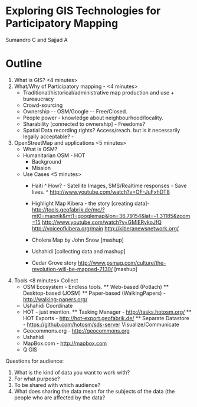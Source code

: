 
Exploring GIS Technologies for Participatory Mapping
=====================
Sumandro C and Sajjad A

Outline
============

1. What is GIS? <4 minutes>
2. What/Why of Participatory mapping -  <4 minutes>
    * Traditional/historical/administrative map production and use + bureaucracy
    * Crowd-sourcing
    * Ownership -- OSM/Google -- Free/Closed.
    * People power - knowledge about neighbourhood/locality.
    * Sharability [connected to ownership] - Freedoms?
    * Spatial Data recording rights? Access/reach. but is it necessarily legally acceptable? -
3. OpenStreetMap and applications <5 minutes>
    * What is OSM?
    * Humanitarian OSM - HOT
        * Background
        * Mission
    * Use Cases <5 minutes>
        * Haiti 
            ^ How? - Satellite Images, SMS/Realtime responses - Save lives.
            ^ http://www.youtube.com/watch?v=OF-JuFxhDT8
            
        * Highlight Map Kibera - the story [creating data]- 
            http://tools.geofabrik.de/mc/?mt0=mapnik&mt1=googlemap&lon=36.79154&lat=-1.31185&zoom=15
            http://www.youtube.com/watch?v=GMiERykoJfQ
            http://voiceofkibera.org/main
            http://kiberanewsnetwork.org/

        * Cholera Map by John Snow [mashup]
        * Ushahidi [collecting data and mashup]
        * Cedar Grove story http://www.psmag.com/culture/the-revolution-will-be-mapped-7130/ [mashup]
4. Tools <8 minutes>
    Collect
    * OSM Ecosystem - Endless tools.
        **  Web-based (Potlach)
        **  Desktop-based (JOSM)
        **  Paper-based (WalkingPapers) - http://walking-papers.org/
    * Ushahidi
   Coordinate
    * HOT - just mention.
        ** Tasking Manager - http://tasks.hotosm.org/
        ** HOT Exports - http://hot-export.geofabrik.de/
        ** Separate Datastore - https://github.com/hotosm/sds-server
    Visualize/Communicate
    * Geocommons.org - http://geocommons.org
    * Ushahidi
    * MapBox.com  - http://mapbox.com
    * Q GIS
        
Questions for audience:
1. What is the kind of data you want to work with?
2. For what purpose?
3. To be shared with which audience?
4. What does sharing the data mean for the subjects of the data (the people who are affected by the data?


 
